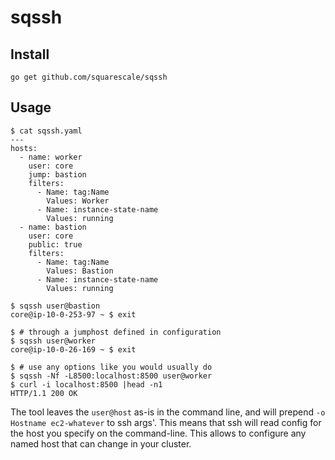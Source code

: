 sqssh
=====

Install
-------

`go get github.com/squarescale/sqssh`

Usage
-----

```
$ cat sqssh.yaml
---
hosts:
  - name: worker
    user: core
    jump: bastion
    filters:
      - Name: tag:Name
        Values: Worker
      - Name: instance-state-name
        Values: running
  - name: bastion
    user: core
    public: true
    filters:
      - Name: tag:Name
        Values: Bastion
      - Name: instance-state-name
        Values: running

$ sqssh user@bastion
core@ip-10-0-253-97 ~ $ exit

$ # through a jumphost defined in configuration
$ sqssh user@worker
core@ip-10-0-26-169 ~ $ exit

$ # use any options like you would usually do
$ sqssh -Nf -L8500:localhost:8500 user@worker
$ curl -i localhost:8500 |head -n1
HTTP/1.1 200 OK
```

The tool leaves the `user@host` as-is in the command line, and will prepend `-o Hostname ec2-whatever` to ssh args'. This means that ssh will read config for the host you specify on the command-line. This allows to configure any named host that can change in your cluster.